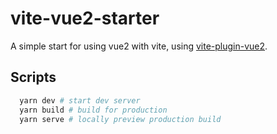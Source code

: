 # vite-vue2-starter

A simple start for using vue2 with vite,
using [vite-plugin-vue2](https://github.com/vitejs/vite-plugin-vue2).

## Scripts

```bash
  yarn dev # start dev server
  yarn build # build for production
  yarn serve # locally preview production build
```
